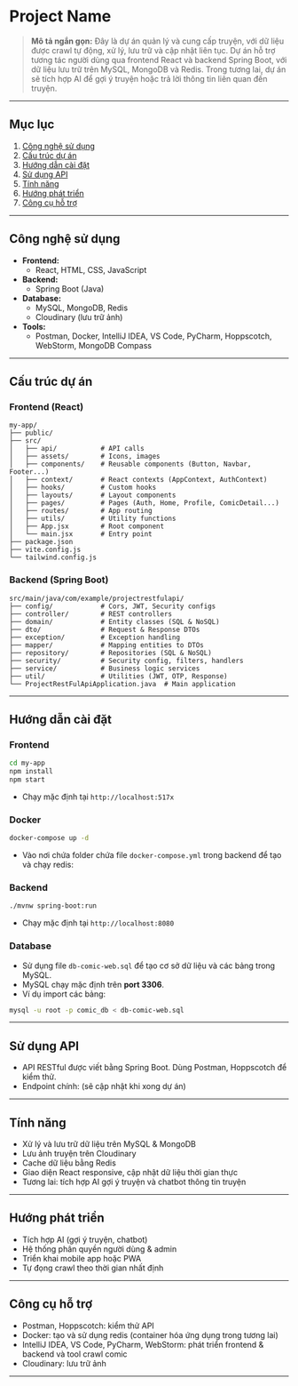# Project Name

> **Mô tả ngắn gọn:** Đây là dự án quản lý và cung cấp truyện, với dữ liệu được crawl tự động, xử lý, lưu trữ và cập nhật liên tục. Dự án hỗ trợ tương tác người dùng qua frontend React và backend Spring Boot, với dữ liệu lưu trữ trên MySQL, MongoDB và Redis. Trong tương lai, dự án sẽ tích hợp AI để gợi ý truyện hoặc trả lời thông tin liên quan đến truyện.

---

## Mục lục

1. [Công nghệ sử dụng](#công-nghệ-sử-dụng)  
2. [Cấu trúc dự án](#cấu-trúc-dự-án)  
3. [Hướng dẫn cài đặt](#hướng-dẫn-cài-đặt)  
4. [Sử dụng API](#sử-dụng-api)  
5. [Tính năng](#tính-năng)  
6. [Hướng phát triển](#hướng-phát-triển)  
7. [Công cụ hỗ trợ](#công-cụ-hỗ-trợ)  

---

## Công nghệ sử dụng

- **Frontend:**  
  - React, HTML, CSS, JavaScript  
- **Backend:**  
  - Spring Boot (Java)  
- **Database:**  
  - MySQL, MongoDB, Redis  
  - Cloudinary (lưu trữ ảnh)  
- **Tools:**  
  - Postman, Docker, IntelliJ IDEA, VS Code, PyCharm, Hoppscotch, WebStorm, MongoDB Compass

---

## Cấu trúc dự án

### Frontend (React)
```
my-app/
├── public/
├── src/
│   ├── api/           # API calls
│   ├── assets/        # Icons, images
│   ├── components/    # Reusable components (Button, Navbar, Footer...)
│   ├── context/       # React contexts (AppContext, AuthContext)
│   ├── hooks/         # Custom hooks
│   ├── layouts/       # Layout components
│   ├── pages/         # Pages (Auth, Home, Profile, ComicDetail...)
│   ├── routes/        # App routing
│   ├── utils/         # Utility functions
│   ├── App.jsx        # Root component
│   └── main.jsx       # Entry point
├── package.json
├── vite.config.js
└── tailwind.config.js
```

### Backend (Spring Boot)
```
src/main/java/com/example/projectrestfulapi/
├── config/            # Cors, JWT, Security configs
├── controller/        # REST controllers
├── domain/            # Entity classes (SQL & NoSQL)
├── dto/               # Request & Response DTOs
├── exception/         # Exception handling
├── mapper/            # Mapping entities to DTOs
├── repository/        # Repositories (SQL & NoSQL)
├── security/          # Security config, filters, handlers
├── service/           # Business logic services
├── util/              # Utilities (JWT, OTP, Response)
└── ProjectRestFulApiApplication.java  # Main application
```

---

## Hướng dẫn cài đặt

### Frontend
```bash
cd my-app
npm install
npm start
```
- Chạy mặc định tại `http://localhost:517x`

### Docker
```bash
docker-compose up -d
```
- Vào nơi chứa folder chứa file `docker-compose.yml` trong backend để tạo và chạy redis:

### Backend
```bash
./mvnw spring-boot:run
```
- Chạy mặc định tại `http://localhost:8080`

### Database
- Sử dụng file `db-comic-web.sql` để tạo cơ sở dữ liệu và các bảng trong MySQL.
- MySQL chạy mặc định trên **port 3306**.
- Ví dụ import các bảng:
```bash
mysql -u root -p comic_db < db-comic-web.sql
```
---

## Sử dụng API
- API RESTful được viết bằng Spring Boot. Dùng Postman, Hoppscotch để kiểm thử.
- Endpoint chính: (sẽ cập nhật khi xong dự án)

---

## Tính năng
- Xử lý và lưu trữ dữ liệu trên MySQL & MongoDB
- Lưu ảnh truyện trên Cloudinary
- Cache dữ liệu bằng Redis
- Giao diện React responsive, cập nhật dữ liệu thời gian thực
- Tương lai: tích hợp AI gợi ý truyện và chatbot thông tin truyện

---

## Hướng phát triển
- Tích hợp AI (gợi ý truyện, chatbot)
- Hệ thống phân quyền người dùng & admin
- Triển khai mobile app hoặc PWA
- Tự đọng crawl theo thời gian nhất định

---

## Công cụ hỗ trợ
- Postman, Hoppscotch: kiểm thử API
- Docker: tạo và sử dụng redis (container hóa ứng dụng trong tương lai)
- IntelliJ IDEA, VS Code, PyCharm, WebStorm: phát triển frontend & backend và tool crawl comic
- Cloudinary: lưu trữ ảnh

---
